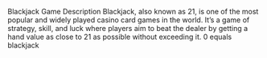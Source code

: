 Blackjack Game Description
Blackjack, also known as 21, is one of the most popular and widely played casino card games in the world. It’s a game of strategy, skill, and luck where players aim to beat the dealer by getting a hand value as close to 21 as possible without exceeding it.
0 equals blackjack 
